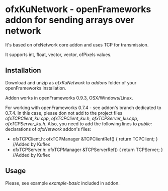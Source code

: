 # ofxKuNetwork - openFrameworks addon for sending arrays over network

It's based on ofxNetwork core addon and uses TCP for transmission.

It supports int, float, vector<int>, vector<float>, ofPixels values. 

## Installation

Download and unzip as *ofxKuNetwork* to *addons* folder of your openFrameworks installation.

Addon works in openFrameworks 0.9.3, OSX/Windows/Linux.

For working with openFrameworks 0.7.4 - see addon's branch dedicated to 0.7.4. In this case, please don not add to the project files 
 	*ofxTCPClient_ku.cpp*, *ofxTCPClient_ku.h*,	*ofxTCPServer_ku.cpp*, *ofxTCPServer_ku.h*.
  Also, you need to add the following lines to *public:* declarations of *ofxNetwork* addon's files:
* ofxTCPClient.h: ofxTCPManager	&TCPClientRef() { return TCPClient; }	//Added by Kuflex
* ofxTCPServer.h: ofxTCPManager	&TCPServerRef() { return TCPServer; }	//Added by Kuflex

## Usage

Please, see example *example-basic* included in addon.

